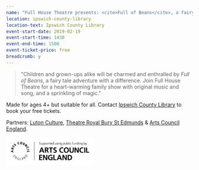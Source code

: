 ```yaml
---
name: "Full House Theatre presents: <cite>Full of Beans</cite>, a fairy tale adventure with a difference"
location: ipswich-county-library
location-text: Ipswich County Library
event-start-date: 2019-02-19
event-start-time: 1430
event-end-time: 1500
event-ticket-price: free
breadcrumb: y
---
```


> "Children and grown-ups alike will be charmed and enthralled by <cite>Full of Beans</cite>, a fairy tale adventure with a difference. Join Full House Theatre for a heart-warming family show with original music and song, and a sprinkling of magic."

Made for ages 4+ but suitable for all. Contact [Ipswich County Library](/libraries/ipswich-county-library/) to book your free tickets.

Partners: [Luton Culture](https://www.lutonculture.com/), [Theatre Royal Bury St Edmunds](https://www.theatreroyal.org/) & [Arts Council England](https://www.artscouncil.org.uk/).

![Arts Council England logo](/images/featured/featured-arts-council-england-logo.jpg)
